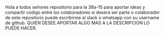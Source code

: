 Hola a todos señores repositorio para la 38a-15 para aportar ideas y compartir codigo entre los colaboradores si desera ser 
parte o colaborador de este repositorio puede escribirme al slack o whatsapp con su username de github.
QUIEN DESEE APORTAR ALGO MAS A LA DESCRIPCION LO PUEDE HACER.